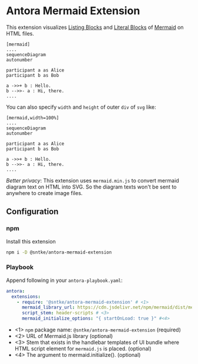 # Antora Mermaid Extension

This extension visualizes [Listing Blocks](https://docs.asciidoctor.org/asciidoc/latest/verbatim/listing-blocks/) and [Literal Blocks](https://docs.asciidoctor.org/asciidoc/latest/verbatim/literal-blocks/) of [Mermaid](https://mermaid-js.github.io/mermaid/#/) on HTML files.

```asciidoc
[mermaid]
....
sequenceDiagram
autonumber

participant a as Alice
participant b as Bob

a ->>+ b : Hello.
b -->>- a : Hi, there.
....
```

You can also specify `width` and `height` of outer `div` of `svg` like:

```asciidoc
[mermaid,width=100%]
....
sequenceDiagram
autonumber

participant a as Alice
participant b as Bob

a ->>+ b : Hello.
b -->>- a : Hi, there.
....
```


*Better privacy*:
This extension uses `mermaid.min.js` to convert mermaid diagram text on HTML into SVG.
So the diagram texts won't be sent to anywhere to create image files.

## Configuration

### npm

Install this extension

```bash
npm i -D @sntke/antora-mermaid-extension
```

### Playbook

Append following in your `antora-playbook.yaml`:

```yaml
antora:
  extensions:
    - require: '@sntke/antora-mermaid-extension' # <1>
      mermaid_library_url: https://cdn.jsdelivr.net/npm/mermaid/dist/mermaid.min.js # <2>
      script_stem: header-scripts # <3>
      mermaid_initialize_options: "{ startOnLoad: true }" #<4>

```

* <1> `npm` package name: `@sntke/antora-mermaid-extension` (required)
* <2> URL of Mermaid.js library (optional)
* <3> Stem that exists in the handlebar templates of UI bundle where HTML script element for `mermaid.js` is placed. (optional)
* <4> The argument to mermaid.initialize(). (optional)
